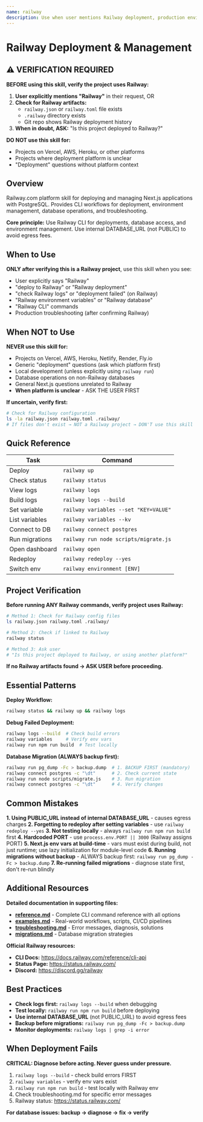 ```yaml
---
name: railway
description: Use when user mentions Railway deployment, production environment issues, environment variables, database migrations, deployment failures, or Railway CLI commands - provides Railway.com platform integration for Next.js with PostgreSQL operations, monitoring, and troubleshooting
---
```


# Railway Deployment & Management

## ⚠️ VERIFICATION REQUIRED

**BEFORE using this skill, verify the project uses Railway:**

1. **User explicitly mentions "Railway"** in their request, OR
2. **Check for Railway artifacts:**
   - `railway.json` or `railway.toml` file exists
   - `.railway` directory exists
   - Git repo shows Railway deployment history
3. **When in doubt, ASK:** "Is this project deployed to Railway?"

**DO NOT use this skill for:**
- Projects on Vercel, AWS, Heroku, or other platforms
- Projects where deployment platform is unclear
- "Deployment" questions without platform context

## Overview

Railway.com platform skill for deploying and managing Next.js applications with PostgreSQL. Provides CLI workflows for deployment, environment management, database operations, and troubleshooting.

**Core principle:** Use Railway CLI for deployments, database access, and environment management. Use internal DATABASE_URL (not PUBLIC) to avoid egress fees.

## When to Use

**ONLY after verifying this is a Railway project**, use this skill when you see:
- User explicitly says "Railway"
- "deploy to Railway" or "Railway deployment"
- "check Railway logs" or "deployment failed" (on Railway)
- "Railway environment variables" or "Railway database"
- "Railway CLI" commands
- Production troubleshooting (after confirming Railway)

## When NOT to Use

**NEVER use this skill for:**
- Projects on Vercel, AWS, Heroku, Netlify, Render, Fly.io
- Generic "deployment" questions (ask which platform first)
- Local development (unless explicitly using `railway run`)
- Database operations on non-Railway databases
- General Next.js questions unrelated to Railway
- **When platform is unclear** - ASK THE USER FIRST

**If uncertain, verify first:**
```bash
# Check for Railway configuration
ls -la railway.json railway.toml .railway/
# If files don't exist → NOT a Railway project → DON'T use this skill
```

## Quick Reference

| Task | Command |
|------|---------|
| Deploy | `railway up` |
| Check status | `railway status` |
| View logs | `railway logs` |
| Build logs | `railway logs --build` |
| Set variable | `railway variables --set "KEY=VALUE"` |
| List variables | `railway variables --kv` |
| Connect to DB | `railway connect postgres` |
| Run migrations | `railway run node scripts/migrate.js` |
| Open dashboard | `railway open` |
| Redeploy | `railway redeploy --yes` |
| Switch env | `railway environment [ENV]` |

## Project Verification

**Before running ANY Railway commands, verify project uses Railway:**

```bash
# Method 1: Check for Railway config files
ls railway.json railway.toml .railway/

# Method 2: Check if linked to Railway
railway status

# Method 3: Ask user
# "Is this project deployed to Railway, or using another platform?"
```

**If no Railway artifacts found → ASK USER before proceeding.**

## Essential Patterns

**Deploy Workflow:**
```bash
railway status && railway up && railway logs
```

**Debug Failed Deployment:**
```bash
railway logs --build  # Check build errors
railway variables     # Verify env vars
railway run npm run build  # Test locally
```

**Database Migration (ALWAYS backup first):**
```bash
railway run pg_dump -Fc > backup.dump  # 1. BACKUP FIRST (mandatory)
railway connect postgres -c "\dt"      # 2. Check current state
railway run node scripts/migrate.js    # 3. Run migration
railway connect postgres -c "\dt"      # 4. Verify changes
```

## Common Mistakes

**1. Using PUBLIC_URL instead of internal DATABASE_URL** - causes egress charges
**2. Forgetting to redeploy after setting variables** - use `railway redeploy --yes`
**3. Not testing locally** - always `railway run npm run build` first
**4. Hardcoded PORT** - use `process.env.PORT || 3000` (Railway assigns PORT)
**5. Next.js env vars at build-time** - vars must exist during build, not just runtime; use lazy initialization for module-level code
**6. Running migrations without backup** - ALWAYS backup first: `railway run pg_dump -Fc > backup.dump`
**7. Re-running failed migrations** - diagnose state first, don't re-run blindly

## Additional Resources

**Detailed documentation in supporting files:**
- **[reference.md](reference.md)** - Complete CLI command reference with all options
- **[examples.md](examples.md)** - Real-world workflows, scripts, CI/CD pipelines
- **[troubleshooting.md](troubleshooting.md)** - Error messages, diagnosis, solutions
- **[migrations.md](migrations.md)** - Database migration strategies

**Official Railway resources:**
- **CLI Docs:** https://docs.railway.com/reference/cli-api
- **Status Page:** https://status.railway.com/
- **Discord:** https://discord.gg/railway

## Best Practices

- **Check logs first:** `railway logs --build` when debugging
- **Test locally:** `railway run npm run build` before deploying
- **Use internal DATABASE_URL** (not PUBLIC_URL) to avoid egress fees
- **Backup before migrations:** `railway run pg_dump -Fc > backup.dump`
- **Monitor deployments:** `railway logs | grep -i error`

## When Deployment Fails

**CRITICAL: Diagnose before acting. Never guess under pressure.**

1. `railway logs --build` - check build errors FIRST
2. `railway variables` - verify env vars exist
3. `railway run npm run build` - test locally with Railway env
4. Check troubleshooting.md for specific error messages
5. Railway status: https://status.railway.com/

**For database issues: backup → diagnose → fix → verify**
